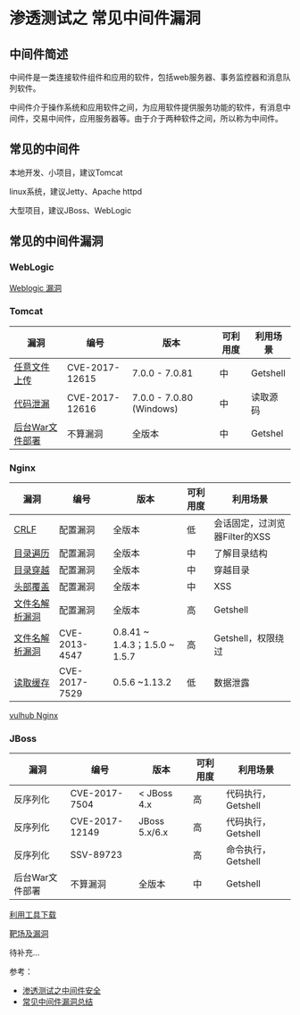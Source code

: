 # 渗透测试之 常见中间件漏洞

## 中间件简述

中间件是一类连接软件组件和应用的软件，包括web服务器、事务监控器和消息队列软件。

中间件介于操作系统和应用软件之间，为应用软件提供服务功能的软件，有消息中间件，交易中间件，应用服务器等。由于介于两种软件之间，所以称为中间件。



## 常见的中间件

本地开发、小项目，建议Tomcat

linux系统，建议Jetty、Apache httpd

大型项目，建议JBoss、WebLogic



## 常见的中间件漏洞

### WebLogic

[Weblogic 漏洞](https://github.com/vulhub/vulhub/tree/master/weblogic)



### Tomcat

| 漏洞                                                         | 编号           | 版本                     | 可利用度 | 利用场景 |
| ------------------------------------------------------------ | -------------- | ------------------------ | -------- | -------- |
| [任意文件上传](https://blog.csdn.net/Blood_Pupil/article/details/88602720) | CVE-2017-12615 | 7.0.0 - 7.0.81           | 中       | Getshell |
| [代码泄漏](https://blog.csdn.net/Blood_Pupil/article/details/88616898) | CVE-2017-12616 | 7.0.0 - 7.0.80 (Windows) | 中       | 读取源码 |
| [后台War文件部署](https://blog.csdn.net/Blood_Pupil/article/details/88660728) | 不算漏洞       | 全版本                   | 中       | Getshel  |



### Nginx

| 漏洞                                                         | 编号          | 版本                          | 可利用度 | 利用场景                      |
| ------------------------------------------------------------ | ------------- | ----------------------------- | -------- | ----------------------------- |
| [CRLF](https://blog.csdn.net/Blood_Pupil/article/details/88580260) | 配置漏洞      | 全版本                        | 低       | 会话固定，过浏览器Filter的XSS |
| [目录遍历](https://blog.csdn.net/Blood_Pupil/article/details/88580260) | 配置漏洞      | 全版本                        | 中       | 了解目录结构                  |
| [目录穿越](https://blog.csdn.net/Blood_Pupil/article/details/88580260) | 配置漏洞      | 全版本                        | 中       | 穿越目录                      |
| [头部覆盖](https://blog.csdn.net/Blood_Pupil/article/details/88580260) | 配置漏洞      | 全版本                        | 中       | XSS                           |
| [文件名解析漏洞](https://blog.csdn.net/Blood_Pupil/article/details/88580260) | 配置漏洞      | 全版本                        | 高       | Getshell                      |
| [文件名解析漏洞](https://blog.csdn.net/Blood_Pupil/article/details/88565176) | CVE-2013-4547 | 0.8.41 ~ 1.4.3；1.5.0 ~ 1.5.7 | 高       | Getshell，权限绕过            |
| [读取缓存](https://www.freebuf.com/articles/terminal/140402.html) | CVE-2017-7529 | 0.5.6 ~1.13.2                 | 低       | 数据泄露                      |

[vulhub Nginx](https://github.com/vulhub/vulhub/tree/master/nginx/insecure-configuration)



### JBoss

| 漏洞            | 编号           | 版本          | 可利用度 | 利用场景           |
| --------------- | -------------- | ------------- | -------- | ------------------ |
| 反序列化        | CVE-2017-7504  | < JBoss 4.x   | 高       | 代码执行，Getshell |
| 反序列化        | CVE-2017-12149 | JBoss 5.x/6.x | 高       | 代码执行，Getshell |
| 反序列化        | SSV-89723      |               | 高       | 命令执行，Getshell |
| 后台War文件部署 | 不算漏洞       | 全版本        | 中       | Getshell           |

[利用工具下载](https://cdn.vulhub.org/deserialization/DeserializeExploit.jar)

[靶场及漏洞](https://github.com/vulhub/vulhub/tree/master/jboss/JMXInvokerServlet-deserialization)



待补充...

参考：

- [渗透测试之中间件安全](https://blog.csdn.net/Blood_Pupil/article/details/88243391)
- [常见中间件漏洞总结](https://blog.csdn.net/qq_32434307/article/details/86648303)